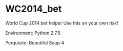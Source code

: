 WC2014_bet
==========

World Cup 2014 bet helper
Use this on your own risk!

Environment: Python 2.7.5

Perquisite: Beautiful Soup 4

